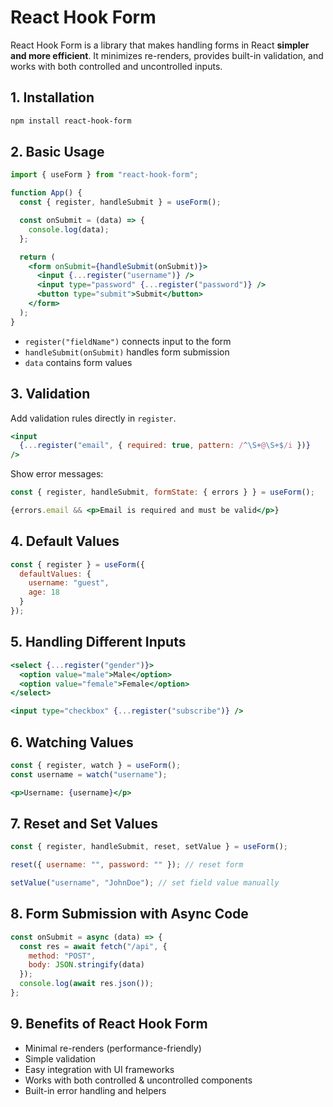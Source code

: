 # React Hook Form

React Hook Form is a library that makes handling forms in React **simpler and more efficient**. It minimizes re-renders, provides built-in validation, and works with both controlled and uncontrolled inputs.

## 1. Installation

```bash
npm install react-hook-form
```

## 2. Basic Usage

```jsx
import { useForm } from "react-hook-form";

function App() {
  const { register, handleSubmit } = useForm();

  const onSubmit = (data) => {
    console.log(data);
  };

  return (
    <form onSubmit={handleSubmit(onSubmit)}>
      <input {...register("username")} />
      <input type="password" {...register("password")} />
      <button type="submit">Submit</button>
    </form>
  );
}
```

* `register("fieldName")` connects input to the form
* `handleSubmit(onSubmit)` handles form submission
* `data` contains form values

## 3. Validation

Add validation rules directly in `register`.

```jsx
<input
  {...register("email", { required: true, pattern: /^\S+@\S+$/i })}
/>
```

Show error messages:

```jsx
const { register, handleSubmit, formState: { errors } } = useForm();

{errors.email && <p>Email is required and must be valid</p>}
```

## 4. Default Values

```jsx
const { register } = useForm({
  defaultValues: {
    username: "guest",
    age: 18
  }
});
```

## 5. Handling Different Inputs

```jsx
<select {...register("gender")}>
  <option value="male">Male</option>
  <option value="female">Female</option>
</select>

<input type="checkbox" {...register("subscribe")} />
```

## 6. Watching Values

```jsx
const { register, watch } = useForm();
const username = watch("username");

<p>Username: {username}</p>
```

## 7. Reset and Set Values

```jsx
const { register, handleSubmit, reset, setValue } = useForm();

reset({ username: "", password: "" }); // reset form

setValue("username", "JohnDoe"); // set field value manually
```

## 8. Form Submission with Async Code

```jsx
const onSubmit = async (data) => {
  const res = await fetch("/api", {
    method: "POST",
    body: JSON.stringify(data)
  });
  console.log(await res.json());
};
```

## 9. Benefits of React Hook Form

* Minimal re-renders (performance-friendly)
* Simple validation
* Easy integration with UI frameworks
* Works with both controlled & uncontrolled components
* Built-in error handling and helpers
